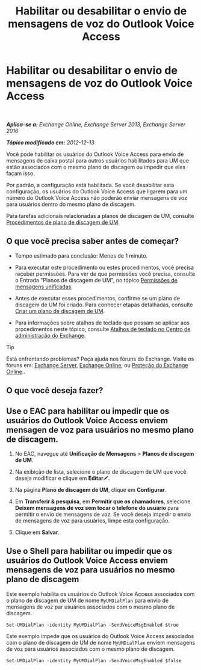 ﻿---
title: 'Habilitar ou desabilitar o envio de mensagens de voz do Outlook Voice Access'
TOCTitle: Habilitar ou desabilitar o envio de mensagens de voz do Outlook Voice Access
ms:assetid: 63544ae2-6a28-40b2-82fc-3df83e93ee56
ms:mtpsurl: https://technet.microsoft.com/pt-br/library/Ee423546(v=EXCHG.150)
ms:contentKeyID: 52058434
ms.date: 05/22/2018
mtps_version: v=EXCHG.150
ms.translationtype: MT
---

# Habilitar ou desabilitar o envio de mensagens de voz do Outlook Voice Access

 

_**Aplica-se a:** Exchange Online, Exchange Server 2013, Exchange Server 2016_

_**Tópico modificado em:** 2012-12-13_

Você pode habilitar os usuários do Outlook Voice Access para envio de mensagens de caixa postal para outros usuários habilitados para UM que estão associados com o mesmo plano de discagem ou impedir que eles façam isso.

Por padrão, a configuração está habilitada. Se você desabilitar esta configuração, os usuários do Outlook Voice Access que ligarem para um número do Outlook Voice Access não poderão enviar mensagens de voz para usuários dentro do mesmo plano de discagem.

Para tarefas adicionais relacionadas a planos de discagem de UM, consulte [Procedimentos de plano de discagem de UM](um-dial-plan-procedures-exchange-2013-help.md).

## O que você precisa saber antes de começar?

  - Tempo estimado para conclusão: Menos de 1 minuto.

  - Para executar este procedimento ou estes procedimentos, você precisa receber permissões. Para ver de que permissões você precisa, consulte o Entrada "Planos de discagem de UM", no tópico [Permissões de mensagens unificadas](unified-messaging-permissions-exchange-2013-help.md).

  - Antes de executar esses procedimentos, confirme se um plano de discagem de UM foi criado. Para conhecer etapas detalhadas, consulte [Criar um plano de discagem de UM](create-a-um-dial-plan-exchange-2013-help.md).

  - Para informações sobre atalhos de teclado que possam se aplicar aos procedimentos neste tópico, consulte [Atalhos de teclado no Centro de administração do Exchange](keyboard-shortcuts-in-the-exchange-admin-center-exchange-online-protection-help.md).


> [!TIP]
> Está enfrentando problemas? Peça ajuda nos fóruns do Exchange. Visite os fóruns em: <A href="https://go.microsoft.com/fwlink/p/?linkid=60612">Exchange Server</A>, <A href="https://go.microsoft.com/fwlink/p/?linkid=267542">Exchange Online</A>, ou <A href="https://go.microsoft.com/fwlink/p/?linkid=285351">Proteção do Exchange Online</A>..



## O que você deseja fazer?

## Use o EAC para habilitar ou impedir que os usuários do Outlook Voice Access enviem mensagen de voz para usuários no mesmo plano de discagem.

1.  No EAC, navegue até **Unificação de Mensagens** \> **Planos de discagem de UM**.

2.  Na exibição de lista, selecione o plano de discagem de UM que você deseja modificar e clique em **Editar**![Ícone de edição](images/JJ218640.6f53ccb2-1f13-4c02-bea0-30690e6ea71d(EXCHG.150).gif "Ícone de edição").

3.  Na página **Plano de discagem de UM**, clique em **Configurar**.

4.  Em **Transferir & pesquisa**, em **Permitir que os chamadores**, selecione **Deixem mensagens de voz sem tocar o telefone do usuário** para permitir o envio de mensagens de voz. Se você deseja impedir o envio de mensagens de voz para usuários, limpe esta configuração.

5.  Clique em **Salvar**.

## Use o Shell para habilitar ou impedir que os usuários do Outlook Voice Access enviem mensagens de voz para usuários no mesmo plano de discagem

Este exemplo habilita os usuários do Outlook Voice Access associados com o plano de discagem de UM de nome `MyUMDialPlan` para envio de mensagens de voz par usuários associados com o mesmo plano de discagem.

    Set-UMDialPlan -identity MyUMDialPlan -SendVoiceMsgEnabled $true

Este exemplo impede que os usuários do Outlook Voice Access associados com o plano de discagem de UM de nome `MyUMDialPlan` enviem mensagens de voz para usuários associados com o mesmo plano de discagem.

    Set-UMDialPlan -identity MyUMDialPlan -SendVoiceMsgEnabled $false

